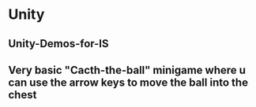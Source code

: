 # Unity
Unity-Demos-for-IS
------------------------------------------------------------------------------------------------------
Very basic "Cacth-the-ball" minigame where u can use the arrow keys to move the ball into the chest
------------------------------------------------------------------------------------------------------
